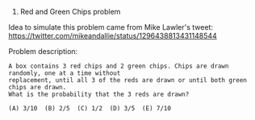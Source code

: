 1. Red and Green Chips problem

  Idea to simulate this problem came from Mike Lawler's tweet: https://twitter.com/mikeandallie/status/1296438813431148544

  Problem description:

  ```
  A box contains 3 red chips and 2 green chips. Chips are drawn randomly, one at a time without
  replacement, until all 3 of the reds are drawn or until both green chips are drawn.
  What is the probability that the 3 reds are drawn?

  (A) 3/10  (B) 2/5  (C) 1/2  (D) 3/5  (E) 7/10
  ```
